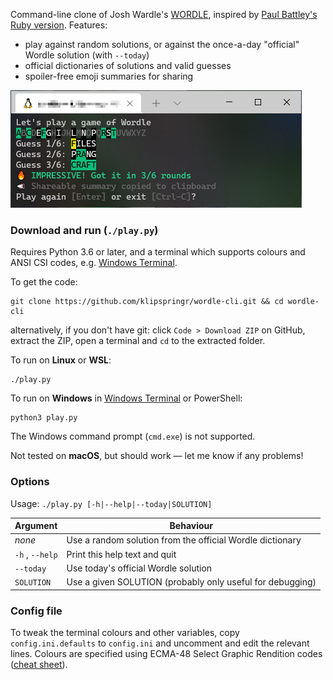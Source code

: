 Command-line clone of Josh Wardle's [WORDLE](https://www.powerlanguage.co.uk/wordle/), inspired by [Paul Battley's Ruby version](https://github.com/threedaymonk/wordle). Features:
- play against random solutions, or against the once-a-day "official" Wordle solution (with `--today`)
- official dictionaries of solutions and valid guesses
- spoiler-free emoji summaries for sharing

![Screenshot of a Wordle CLI game](/assets/screenshot.png?raw=true "Screenshot of a Wordle CLI game")

### Download and run (`./play.py`)
Requires Python 3.6 or later, and a terminal which supports colours and ANSI CSI codes, e.g. [Windows Terminal](https://aka.ms/terminal).

To get the code:
```
git clone https://github.com/klipspringr/wordle-cli.git && cd wordle-cli
```
alternatively, if you don't have git: click `Code > Download ZIP` on GitHub, extract the ZIP, open a terminal and `cd` to the extracted folder.

To run on **Linux** or **WSL**:
```
./play.py
```
To run on **Windows** in [Windows Terminal](https://aka.ms/terminal) or PowerShell:
```
python3 play.py
```
The Windows command prompt (`cmd.exe`) is not supported.

Not tested on **macOS**, but should work &mdash; let me know if any problems!

### Options
Usage: `./play.py [-h|--help|--today|SOLUTION]`

|Argument               |Behaviour                                                  |
|-----------------------|-----------------------------------------------------------|
|_none_                 |Use a random solution from the official Wordle dictionary  |
|`-h` , `--help`        |Print this help text and quit                              |
|`--today`              |Use today's official Wordle solution                       |
|`SOLUTION`             |Use a given SOLUTION (probably only useful for debugging)  |

### Config file

To tweak the terminal colours and other variables, copy `config.ini.defaults` to `config.ini` and uncomment and edit the relevant lines. Colours are specified using ECMA-48 Select Graphic Rendition codes ([cheat sheet](https://i.stack.imgur.com/6otvY.png)).
